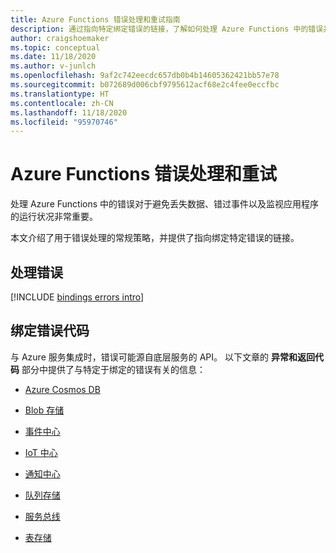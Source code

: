 ```yaml
---
title: Azure Functions 错误处理和重试指南
description: 通过指向特定绑定错误的链接，了解如何处理 Azure Functions 中的错误并在其中重试事件。
author: craigshoemaker
ms.topic: conceptual
ms.date: 11/18/2020
ms.author: v-junlch
ms.openlocfilehash: 9af2c742eecdc657db0b4b14605362421bb57e78
ms.sourcegitcommit: b072689d006cbf9795612acf68e2c4fee0eccfbc
ms.translationtype: HT
ms.contentlocale: zh-CN
ms.lasthandoff: 11/18/2020
ms.locfileid: "95970746"
---
```

# <a name="azure-functions-error-handling-and-retries"></a>Azure Functions 错误处理和重试

处理 Azure Functions 中的错误对于避免丢失数据、错过事件以及监视应用程序的运行状况非常重要。

本文介绍了用于错误处理的常规策略，并提供了指向绑定特定错误的链接。

## <a name="handling-errors"></a>处理错误

[!INCLUDE [bindings errors intro](../../includes/functions-bindings-errors-retries.md)]

## <a name="binding-error-codes"></a>绑定错误代码

与 Azure 服务集成时，错误可能源自底层服务的 API。 以下文章的 **异常和返回代码** 部分中提供了与特定于绑定的错误有关的信息：

+ [Azure Cosmos DB](functions-bindings-cosmosdb.md#exceptions-and-return-codes)

+ [Blob 存储](functions-bindings-storage-blob-output.md#exceptions-and-return-codes)

+ [事件中心](functions-bindings-event-hubs-output.md#exceptions-and-return-codes)

+ [IoT 中心](functions-bindings-event-iot-output.md#exceptions-and-return-codes)

+ [通知中心](functions-bindings-notification-hubs.md#exceptions-and-return-codes)

+ [队列存储](functions-bindings-storage-queue-output.md#exceptions-and-return-codes)

+ [服务总线](functions-bindings-service-bus-output.md#exceptions-and-return-codes)

+ [表存储](functions-bindings-storage-table-output.md#exceptions-and-return-codes)

